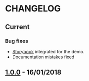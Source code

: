 # CHANGELOG

## Current

### Bug fixes

- [Storybook] integrated for the demo.
- Documentation mistakes fixed

## **[1.0.0]** - 16/01/2018

[Storybook]: https://github.com/storybooks/storybook

[1.0.0]: https://github.com/nitsnets/unicorn_components/releases/tag/v1.0.0 "v1.0.0"
